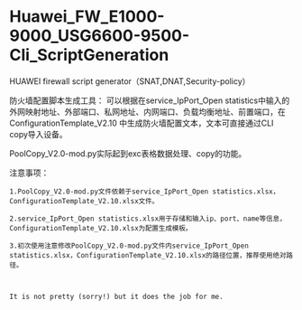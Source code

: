 # Huawei_FW_E1000-9000_USG6600-9500-Cli_ScriptGeneration
HUAWEI firewall script generator（SNAT,DNAT,Security-policy）


防火墙配置脚本生成工具：
  可以根据在service_IpPort_Open statistics中输入的外网映射地址、外部端口、私网地址、内网端口、负载均衡地址、前置端口，在ConfigurationTemplate_V2.10
  中生成防火墙配置文本，文本可直接通过CLI copy导入设备。
  
PoolCopy_V2.0-mod.py实际起到exc表格数据处理、copy的功能。


注意事项：

    1.PoolCopy_V2.0-mod.py文件依赖于service_IpPort_Open statistics.xlsx，ConfigurationTemplate_V2.10.xlsx文件。
    
    2.service_IpPort_Open statistics.xlsx用于存储和输入ip、port、name等信息，ConfigurationTemplate_V2.10.xlsx为配置生成模板。
    
    3.初次使用注意修改PoolCopy_V2.0-mod.py文件内service_IpPort_Open statistics.xlsx，ConfigurationTemplate_V2.10.xlsx的路径位置，推荐使用绝对路径。
    
    
    
    It is not pretty (sorry!) but it does the job for me.
